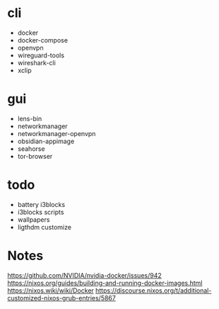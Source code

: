 # cli
* docker
* docker-compose
* openvpn
* wireguard-tools
* wireshark-cli
* xclip


# gui
* lens-bin
* networkmanager
* networkmanager-openvpn
* obsidian-appimage
* seahorse
* tor-browser

# todo
- battery i3blocks
- i3blocks scripts
- wallpapers
- ligthdm customize

# Notes
https://github.com/NVIDIA/nvidia-docker/issues/942
https://nixos.org/guides/building-and-running-docker-images.html
https://nixos.wiki/wiki/Docker
https://discourse.nixos.org/t/additional-customized-nixos-grub-entries/5867